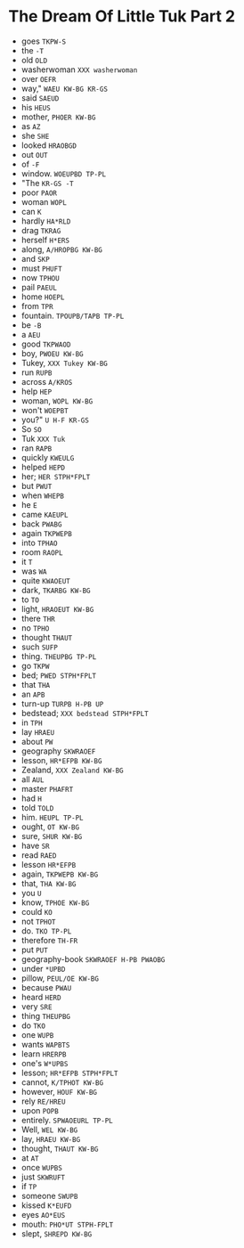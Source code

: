 # The Dream Of Little Tuk Part 2

* goes `TKPW-S`
* the `-T`
* old `OLD`
* washerwoman `XXX washerwoman`
* over `OEFR`
* way," `WAEU KW-BG KR-GS`
* said `SAEUD`
* his `HEUS`
* mother, `PHOER KW-BG`
* as `AZ`
* she `SHE`
* looked `HRAOBGD`
* out `OUT`
* of `-F`
* window. `WOEUPBD TP-PL`
* "The `KR-GS -T`
* poor `PAOR`
* woman `WOPL`
* can `K`
* hardly `HA*RLD`
* drag `TKRAG`
* herself `H*ERS`
* along, `A/HROPBG KW-BG`
* and `SKP`
* must `PHUFT`
* now `TPHOU`
* pail `PAEUL`
* home `HOEPL`
* from `TPR`
* fountain. `TPOUPB/TAPB TP-PL`
* be `-B`
* a `AEU`
* good `TKPWAOD`
* boy, `PWOEU KW-BG`
* Tukey, `XXX Tukey KW-BG`
* run `RUPB`
* across `A/KROS`
* help `HEP`
* woman, `WOPL KW-BG`
* won't `WOEPBT`
* you?" `U H-F KR-GS`
* So `SO`
* Tuk `XXX Tuk`
* ran `RAPB`
* quickly `KWEULG`
* helped `HEPD`
* her; `HER STPH*FPLT`
* but `PWUT`
* when `WHEPB`
* he `E`
* came `KAEUPL`
* back `PWABG`
* again `TKPWEPB`
* into `TPHAO`
* room `RAOPL`
* it `T`
* was `WA`
* quite `KWAOEUT`
* dark, `TKARBG KW-BG`
* to `TO`
* light, `HRAOEUT KW-BG`
* there `THR`
* no `TPHO`
* thought `THAUT`
* such `SUFP`
* thing. `THEUPBG TP-PL`
* go `TKPW`
* bed; `PWED STPH*FPLT`
* that `THA`
* an `APB`
* turn-up `TURPB H-PB UP`
* bedstead; `XXX bedstead STPH*FPLT`
* in `TPH`
* lay `HRAEU`
* about `PW`
* geography `SKWRAOEF`
* lesson, `HR*EFPB KW-BG`
* Zealand, `XXX Zealand KW-BG`
* all `AUL`
* master `PHAFRT`
* had `H`
* told `TOLD`
* him. `HEUPL TP-PL`
* ought, `OT KW-BG`
* sure, `SHUR KW-BG`
* have `SR`
* read `RAED`
* lesson `HR*EFPB`
* again, `TKPWEPB KW-BG`
* that, `THA KW-BG`
* you `U`
* know, `TPHOE KW-BG`
* could `KO`
* not `TPHOT`
* do. `TKO TP-PL`
* therefore `TH-FR`
* put `PUT`
* geography-book `SKWRAOEF H-PB PWAOBG`
* under `*UPBD`
* pillow, `PEUL/OE KW-BG`
* because `PWAU`
* heard `HERD`
* very `SRE`
* thing `THEUPBG`
* do `TKO`
* one `WUPB`
* wants `WAPBTS`
* learn `HRERPB`
* one's `W*UPBS`
* lesson; `HR*EFPB STPH*FPLT`
* cannot, `K/TPHOT KW-BG`
* however, `HOUF KW-BG`
* rely `RE/HREU`
* upon `POPB`
* entirely. `SPWAOEURL TP-PL`
* Well, `WEL KW-BG`
* lay, `HRAEU KW-BG`
* thought, `THAUT KW-BG`
* at `AT`
* once `WUPBS`
* just `SKWRUFT`
* if `TP`
* someone `SWUPB`
* kissed `K*EUFD`
* eyes `AO*EUS`
* mouth: `PHO*UT STPH-FPLT`
* slept, `SHREPD KW-BG`
